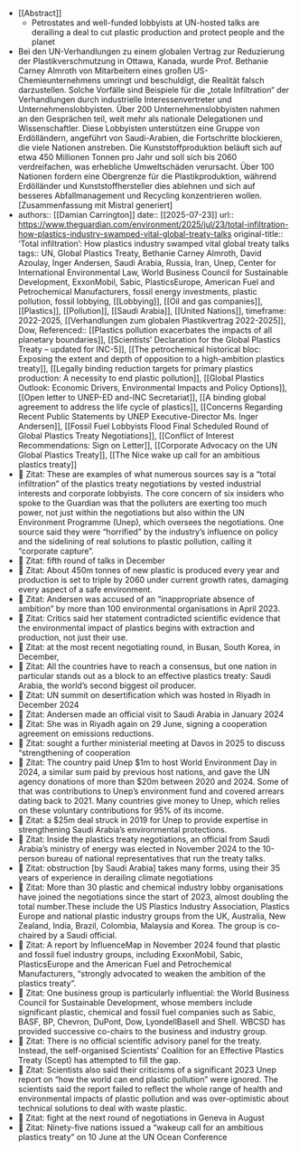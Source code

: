 - [[Abstract]]
	- Petrostates and well-funded lobbyists at UN-hosted talks are derailing a deal to cut plastic production and protect people and the planet
- Bei den UN-Verhandlungen zu einem globalen Vertrag zur Reduzierung der Plastikverschmutzung in Ottawa, Kanada, wurde Prof. Bethanie Carney Almroth von Mitarbeitern eines großen US-Chemieunternehmens umringt und beschuldigt, die Realität falsch darzustellen. Solche Vorfälle sind Beispiele für die „totale Infiltration“ der Verhandlungen durch industrielle Interessenvertreter und Unternehmenslobbyisten. Über 200 Unternehmenslobbyisten nahmen an den Gesprächen teil, weit mehr als nationale Delegationen und Wissenschaftler. Diese Lobbyisten unterstützen eine Gruppe von Erdölländern, angeführt von Saudi-Arabien, die Fortschritte blockieren, die viele Nationen anstreben. Die Kunststoffproduktion beläuft sich auf etwa 450 Millionen Tonnen pro Jahr und soll sich bis 2060 verdreifachen, was erhebliche Umweltschäden verursacht. Über 100 Nationen fordern eine Obergrenze für die Plastikproduktion, während Erdölländer und Kunststoffhersteller dies ablehnen und sich auf besseres Abfallmanagement und Recycling konzentrieren wollen. [Zusammenfassung mit Mistral generiert]
- authors:: [[Damian Carrington]]
  date:: [[2025-07-23]]
  url:: https://www.theguardian.com/environment/2025/jul/23/total-infiltration-how-plastics-industry-swamped-vital-global-treaty-talks
  original-title:: ‘Total infiltration’: How plastics industry swamped vital global treaty talks
  tags:: UN, Global Plastics Treaty, Bethanie Carney Almroth, David Azoulay, Inger Andersen, Saudi Arabia, Russia, Iran, Unep, Center for International Environmental Law, World Business Council for Sustainable Development, ExxonMobil, Sabic, PlasticsEurope, American Fuel and Petrochemical Manufacturers, fossil energy investments, plastic pollution, fossil lobbying, [[Lobbying]], [[Oil and gas companies]], [[Plastics]], [[Pollution]], [[Saudi Arabia]], [[United Nations]], timeframe: 2022-2025, [[Verhandlungen zum globalen Plastikvertrag 2022-2025]], Dow,
  Referenced:: [[Plastics pollution exacerbates the impacts of all planetary boundaries]], [[Scientists’ Declaration for the Global Plastics Treaty – updated for INC-5]], [[The petrochemical historical bloc: Exposing the extent and depth of opposition to a high-ambition plastics treaty]], [[Legally binding reduction targets for primary plastics production: A necessity to end plastic pollution]], [[Global Plastics Outlook: Economic Drivers, Environmental Impacts and Policy Options]], [[Open letter to UNEP-ED and-INC Secretariat]], [[A binding global agreement to address the life cycle of plastics]], [[Concerns Regarding Recent Public Statements by UNEP Executive-Director Ms. Inger Andersen]], [[Fossil Fuel Lobbyists Flood Final Scheduled Round of Global Plastics Treaty Negotiations]], [[Conflict of Interest Recommendations: Sign on Letter]], [[Corporate Advocacy on the UN Global Plastics Treaty]], [[The Nice wake up call for an ambitious plastics treaty]]
- 📌 Zitat: These are examples of what numerous sources say is a “total infiltration” of the plastics treaty negotiations by vested industrial interests and corporate lobbyists. The core concern of six insiders who spoke to the Guardian was that the polluters are exerting too much power, not just within the negotiations but also within the UN Environment Programme (Unep), which oversees the negotiations. One source said they were “horrified” by the industry’s influence on policy and the sidelining of real solutions to plastic pollution, calling it “corporate capture”.
- 📌 Zitat:  fifth round of talks in December
- 📌 Zitat: About 450m tonnes of new plastic is produced every year and production is set to triple by 2060 under current growth rates, damaging every aspect of a safe environment.
- 📌 Zitat: Andersen was accused of an “inappropriate absence of ambition” by more than 100 environmental organisations in April 2023.
- 📌 Zitat: Critics said her statement contradicted scientific evidence that the environmental impact of plastics begins with extraction and production, not just their use.
- 📌 Zitat:  at the most recent negotiating round, in Busan, South Korea, in December,
- 📌 Zitat: All the countries have to reach a consensus, but one nation in particular stands out as a block to an effective plastics treaty: Saudi Arabia, the world’s second biggest oil producer.
- 📌 Zitat: UN summit on desertification which was hosted in Riyadh in December 2024
- 📌 Zitat: Andersen made an official visit to Saudi Arabia in January 2024
- 📌 Zitat: She was in Riyadh again on 29 June, signing a cooperation agreement on emissions reductions.
- 📌 Zitat: sought a further ministerial meeting at Davos in 2025 to discuss “strengthening of cooperation
- 📌 Zitat: The country paid Unep $1m to host World Environment Day in 2024, a similar sum paid by previous host nations, and gave the UN agency donations of more than $20m between 2020 and 2024. Some of that was contributions to Unep’s environment fund and covered arrears dating back to 2021. Many countries give money to Unep, which relies on these voluntary contributions for 95% of its income.
- 📌 Zitat: a $25m deal struck in 2019 for Unep to provide expertise in strengthening Saudi Arabia’s environmental protections.
- 📌 Zitat: Inside the plastics treaty negotiations, an official from Saudi Arabia’s ministry of energy was elected in November 2024 to the 10-person bureau of national representatives that run the treaty talks.
- 📌 Zitat: obstruction [by Saudi Arabia] takes many forms, using their 35 years of experience in derailing climate negotiations
- 📌 Zitat: More than 30 plastic and chemical industry lobby organisations have joined the negotiations since the start of 2023, almost doubling the total number.These include the US Plastics Industry Association, Plastics Europe and national plastic industry groups from the UK, Australia, New Zealand, India, Brazil, Colombia, Malaysia and Korea. The group is co-chaired by a Saudi official.
- 📌 Zitat: A report by InfluenceMap in November 2024 found that plastic and fossil fuel industry groups, including ExxonMobil, Sabic, PlasticsEurope and the American Fuel and Petrochemical Manufacturers, “strongly advocated to weaken the ambition of the plastics treaty”.
- 📌 Zitat: One business group is particularly influential: the World Business Council for Sustainable Development, whose members include significant plastic, chemical and fossil fuel companies such as Sabic, BASF, BP, Chevron, DuPont, Dow, LyondellBasell and Shell. WBCSD has provided successive co-chairs to the business and industry group.
- 📌 Zitat: There is no official scientific advisory panel for the treaty. Instead, the self-organised Scientists’ Coalition for an Effective Plastics Treaty (Scept) has attempted to fill the gap.
- 📌 Zitat: Scientists also said their criticisms of a significant 2023 Unep report on “how the world can end plastic pollution” were ignored. The scientists said the report failed to reflect the whole range of health and environmental impacts of plastic pollution and was over-optimistic about technical solutions to deal with waste plastic.
- 📌 Zitat:  fight at the next round of negotiations in Geneva in August
- 📌 Zitat: Ninety-five nations issued a “wakeup call for an ambitious plastics treaty” on 10 June at the UN Ocean Conference